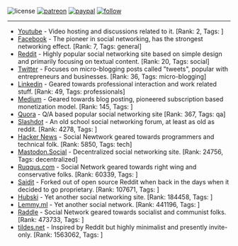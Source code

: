 ![license](https://img.shields.io/github/license/prahladyeri/siterank-stats.svg)
[![patreon](https://img.shields.io/badge/Patreon-brown.svg?logo=patreon)](https://www.patreon.com/prahladyeri)
[![paypal](https://img.shields.io/badge/PayPal-blue.svg?logo=paypal)](https://www.paypal.com/cgi-bin/webscr?cmd=_s-xclick&hosted_button_id=JM8FUXNFUK6EU)
[![follow](https://img.shields.io/twitter/follow/prahladyeri.svg?style=social)](https://twitter.com/prahladyeri)

---
- [Youtube](https://www.youtube.com/) - Video hosting and discussions related to it. [Rank: 2, Tags: ]
- [Facebook](https://www.facebook.com/) - The pioneer in social networking, has the strongest networking effect. [Rank: 7, Tags: general]
- [Reddit](https://www.reddit.com) - Highly popular social networking site based on simple design and primarily focusing on textual content. [Rank: 20, Tags: social]
- [Twitter](https://twitter.com/) - Focuses on micro-blogging posts called "tweets", popular with entrepreneurs and businesses. [Rank: 36, Tags: micro-blogging]
- [Linkedin](https://www.linkedin.com/) - Geared towards professional interaction and work related stuff. [Rank: 49, Tags: professionals]
- [Medium](https://medium.com/) - Geared towards blog posting, pioneered subscription based monetization model. [Rank: 145, Tags: ]
- [Quora](https://www.quora.com/) - Q/A based popular social networking site [Rank: 367, Tags: qa]
- [Slashdot](https://slashdot.org/) - An old school social networking forum, at least as old as reddit. [Rank: 4278, Tags: ]
- [Hacker News](https://news.ycombinator.com) - Social Newtwork geared towards programmers and technical folk. [Rank: 5850, Tags: tech]
- [Mastodon.Social](https://mastodon.social/) - Decentralized social networking site. [Rank: 24756, Tags: decentralized]
- [Ruqqus.com](https://ruqqus.com/) - Social Network geared towards right wing and conservative folks. [Rank: 60339, Tags: ]
- [Saidit](https://saidit.net/) - Forked out of open source Reddit when back in the days when it decided to go proprietary. [Rank: 107671, Tags: ]
- [Hubski](https://hubski.com/) - Yet another social networking site. [Rank: 184458, Tags: ]
- [Lemmy.ml](https://lemmy.ml/) - Yet another social network. [Rank: 441196, Tags: ]
- [Raddle](https://raddle.me/) - Social Network geared towards socialist and communist folks. [Rank: 473733, Tags: ]
- [tildes.net](https://tildes.net/) - Inspired by Reddit but highly minimalist and presently invite-only. [Rank: 1563062, Tags: ]

